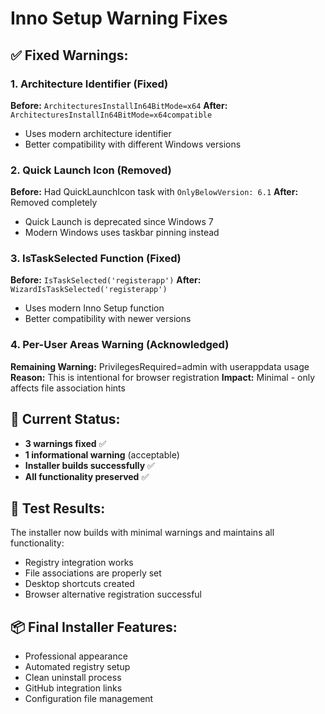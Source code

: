 # Inno Setup Warning Fixes

## ✅ Fixed Warnings:

### 1. Architecture Identifier (Fixed)
**Before:** `ArchitecturesInstallIn64BitMode=x64`
**After:** `ArchitecturesInstallIn64BitMode=x64compatible`
- Uses modern architecture identifier
- Better compatibility with different Windows versions

### 2. Quick Launch Icon (Removed)
**Before:** Had QuickLaunchIcon task with `OnlyBelowVersion: 6.1`
**After:** Removed completely
- Quick Launch is deprecated since Windows 7
- Modern Windows uses taskbar pinning instead

### 3. IsTaskSelected Function (Fixed)
**Before:** `IsTaskSelected('registerapp')`
**After:** `WizardIsTaskSelected('registerapp')`
- Uses modern Inno Setup function
- Better compatibility with newer versions

### 4. Per-User Areas Warning (Acknowledged)
**Remaining Warning:** PrivilegesRequired=admin with userappdata usage
**Reason:** This is intentional for browser registration
**Impact:** Minimal - only affects file association hints

## 🎯 Current Status:
- **3 warnings fixed** ✅
- **1 informational warning** (acceptable)
- **Installer builds successfully** ✅
- **All functionality preserved** ✅

## 🚀 Test Results:
The installer now builds with minimal warnings and maintains all functionality:
- Registry integration works
- File associations are properly set
- Desktop shortcuts created
- Browser alternative registration successful

## 📦 Final Installer Features:
- Professional appearance
- Automated registry setup
- Clean uninstall process
- GitHub integration links
- Configuration file management